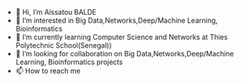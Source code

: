 - 👋 Hi, I’m Aïssatou BALDE
- 👀 I’m interested in Big Data,Networks,Deep/Machine Learning, Bioinformatics
- 🌱 I’m currently learning Computer Science and Networks at Thies Polytechnic School(Senegal))
- 💞️ I’m looking for collaboration on Big Data,Networks,Deep/Machine Learning, Bioinformatics projects
- 📫 How to reach me

<!---
aiMBF/aiMBF is a ✨ special ✨ repository because its `README.md` (this file) appears on your GitHub profile.
You can click the Preview link to take a look at your changes.
--->
